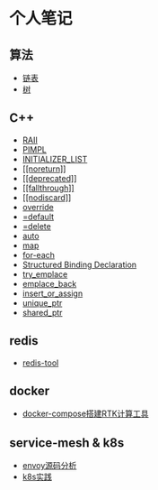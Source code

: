 # 个人笔记
## 算法
* [链表](./leetcode/list.md)
* [树](./leetcode/tree.md)

## C++
* [RAII](./c++/RAII.md)
* [PIMPL](./c++/impl.md)
* [INITIALIZER_LIST](./c++/initializer_list.md)
* [[[noreturn]]](./c++/noreturn.md)
* [[[deprecated]]](./c++/deprecated.md)
* [[[fallthrough]]](./c++/fallthrough.md)
* [[[nodiscard]]](./c++/nodiscard.md)
* [override](./c++/override.md)
* [=default](./c++/default.md)
* [=delete](./c++/delete.md)
* [auto](./c++/auto.md)
* [map](./c++/map.md)
* [for-each](./c++/for-each.md)
* [Structured Binding Declaration](./c++/StructuredBinding.md)
* [try_emplace](./c++/try_emplace.md)
* [emplace_back](./c++/emplace_back.md)
* [insert_or_assign](./c++/insert_or_assign.md)
* [unique_ptr](./c++/unuque_ptr.md)
* [shared_ptr](./c++/shared_ptr.md)

## redis
* [redis-tool](https://github.com/miracle-1991/redis-tool)

## docker
* [docker-compose搭建RTK计算工具](https://github.com/miracle-1991/docker-server)

## service-mesh & k8s
* [envoy源码分析](https://github.com/miracle-1991/envoy-study)
* [k8s实践](https://github.com/miracle-1991/k8s-study)